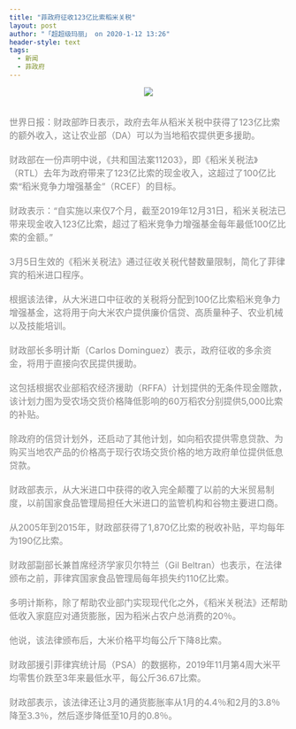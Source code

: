 ```yaml
---
title: "菲政府征收123亿比索稻米关税"
layout: post
author: "「超超级玛丽」 on 2020-1-12 13:26"
header-style: text
tags:
  - 新闻
  - 菲政府
---
```


<head></head>
<body>
 <div align="center"> 
  <font style="color:rgb(135, 135, 135)"><font face="Tahoma, &amp;quot"><font style="font-size:16px"><img src="http://www.tovvt.com/data/attachment/forum/202001/12/122431ayvoj4899o6yzhz2.png.thumb.jpg" onload="thumbImg(this)"></font></font></font> 
 </div>
 <br> 
 <br> 
 <font color="#878787"><font face="Tahoma, &amp;quot"><font style="font-size:16px">世界日报：财政部昨日表示，政府去年从稻米关税中获得了123亿比索的额外收入，这让农业部（DA）可以为当地稻农提供更多援助。<br> <br> 财政部在一份声明中说，《共和国法案11203》，即《稻米关税法》（RTL）去年为政府带来了123亿比索的现金收入，这超过了100亿比索“稻米竞争力增强基金”（RCEF）的目标。<br> <br> 财政表示：“自实施以来仅7个月，截至2019年12月31日，稻米关税法已带来现金收入123亿比索，超过了稻米竞争力增强基金每年最低100亿比索的金额。”<br> <br> 3月5日生效的《稻米关税法》通过征收关税代替数量限制，简化了菲律宾的稻米进口程序。<br> <br> 根据该法律，从大米进口中征收的关税将分配到100亿比索稻米竞争力增强基金，这将用于向大米农户提供廉价信贷、高质量种子、农业机械以及技能培训。<br> <br> 财政部长多明计斯（Carlos Dominguez）表示，政府征收的多余资金，将用于直接向农民提供援助。<br> <br> 这包括根据农业部稻农经济援助（RFFA）计划提供的无条件现金赠款，该计划力图为受农场交货价格降低影响的60万稻农分别提供5,000比索的补贴。<br> <br> 除政府的信贷计划外，还启动了其他计划，如向稻农提供零息贷款、为购买当地农产品的价格高于现行农场交货价格的地方政府单位提供低息贷款。<br> <br> 财政部表示，从大米进口中获得的收入完全颠覆了以前的大米贸易制度，以前国家食品管理局担任大米进口的监管机构和谷物主要进口商。<br> <br> 从2005年到2015年，财政部获得了1,870亿比索的税收补贴，平均每年为190亿比索。<br> <br> 财政部副部长兼首席经济学家贝尔特兰（Gil Beltran）也表示，在法律颁布之前，菲律宾国家食品管理局每年损失约110亿比索。<br> <br> 多明计斯称，除了帮助农业部门实现现代化之外，《稻米关税法》还帮助低收入家庭应对通货膨胀，因为稻米占农户总消费的20％。<br> <br> 他说，该法律颁布后，大米价格平均每公斤下降8比索。<br> <br> 财政部援引菲律宾统计局（PSA）的数据称，2019年11月第4周大米平均零售价跌至3年来最低水平，每公斤36.67比索。<br> <br> 财政部表示，该法律还让3月的通货膨胀率从1月的4.4％和2月的3.8％降至3.3％，然后逐步降低至10月的0.8％。</font></font></font>
 <br>
</body>


